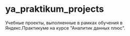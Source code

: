 # ya_praktikum_projects
Учебные проекты, выполненные в рамках обучения в Яндекс.Практикуме на курсе "Аналитик данных плюс".
